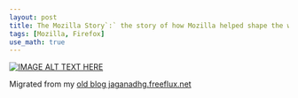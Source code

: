 ```yaml
---
layout: post
title: The Mozilla Story`:` the story of how Mozilla helped shape the web we know today
tags: [Mozilla, Firefox]
use_math: true
---
```

[![IMAGE ALT TEXT HERE](https://img.youtube.com/vi/kmk43_2dtn0/0.jpg)](https://www.youtube.com/watch?v=kmk43_2dtn0)


Migrated from my [old blog jaganadhg.freeflux.net](https://web.archive.org/web/20160323193721/http://jaganadhg.freeflux.net/blog)

